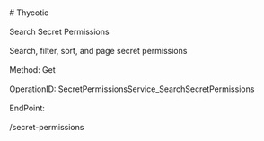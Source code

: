 <br>#     Thycotic</br>
<br>Search Secret Permissions</br>
<br>Search, filter, sort, and page secret permissions</br>
<br>Method: Get</br>
<br>OperationID: SecretPermissionsService_SearchSecretPermissions</br>
<br>EndPoint:</br>
<br>/secret-permissions</br>
